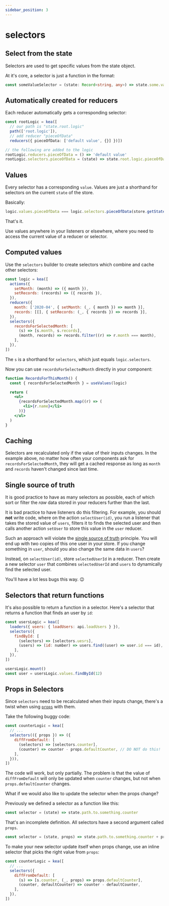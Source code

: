 ```yaml
---
sidebar_position: 3
---
```

# selectors

## Select from the state

Selectors are used to get specific values from the state object.

At it's core, a selector is just a function in the format:

```ts
const someValueSelector = (state: Record<string, any>) => state.some.value.from.the.state.object
```

## Automatically created for reducers

Each reducer automatically gets a corresponding selector:

```ts
const rootLogic = kea([
  // our path is "state.root.logic"
  path(['root.logic']), 
  // add reducer "pieceOfData"
  reducers({ pieceOfData: ['default value', {}] })])

// the following are added to the logic
rootLogic.reducers.pieceOfData = () => 'default value'
rootLogic.selectors.pieceOfData = (state) => state.root.logic.pieceOfData
```

## Values

Every selector has a corresponding `value`. Values are just a shorthand for selectors on the current `state` of the store.

Basically:

```javascript
logic.values.pieceOfData === logic.selectors.pieceOfData(store.getState())
```

That's it.

Use values anywhere in your listeners or elsewhere, where you need to access the current value of a reducer or selector.

## Computed values

Use the `selectors` builder to create selectors which combine and cache other selectors:

```javascript
const logic = kea([
  actions({
    setMonth: (month) => ({ month }),
    setRecords: (records) => ({ records }),
  }),
  reducers({
    month: ['2020-04', { setMonth: (_, { month }) => month }],
    records: [[], { setRecords: (_, { records }) => records }],
  }),
  selectors({
    recordsForSelectedMonth: [
      (s) => [s.month, s.records],
      (month, records) => records.filter((r) => r.month === month),
    ],
  }),
])
```

The `s` is a shorthand for `selectors`, which just equals `logic.selectors`.

Now you can use `recordsForSelectedMonth` directly in your component:

```jsx
function RecordsForThisMonth() {
  const { recordsForSelectedMonth } = useValues(logic)

  return (
    <ul>
      {recordsForSelectedMonth.map((r) => (
        <li>{r.name}</li>
      ))}
    </ul>
  )
}
```

## Caching

Selectors are recalculated only if the value of their inputs changes. In the example above,
no matter how often your components ask for `recordsForSelectedMonth`, they will get
a cached response as long as `month` and `records` haven't changed since last time.

## Single source of truth

It is good practice to have as many selectors as possible, each of which sort or filter the _raw_ data
stored in your reducers further than the last.

It is bad practice to have listeners do this filtering. For example, you should **not** write code,
where on the action `selectUser(id)`, you run a listener that takes the stored value of `users`,
filters it to finds the selected user and then calls another action `setUser` to store this value
in the `user` reducer.

Such an approach will violate the [single source of truth](https://en.wikipedia.org/wiki/Single_source_of_truth)
principle. You will end up with two copies of this one user in your store. If you change something in `user`,
should you also change the same data in `users`?

Instead, on `selectUser(id)`, store `selectedUserId` in a reducer. Then create a new selector `user`
that combines `selectedUserId` and `users` to dynamically find the selected user.

You'll have a lot less bugs this way. 😉

## Selectors that return functions

It's also possible to return a function in a selector. Here's a selector that returns a function that finds an user by `id`:

```javascript
const usersLogic = kea([
  loaders({ users: { loadUsers: api.loadUsers } }),
  selectors({
    findById: [
      (selectors) => [selectors.uesrs],
      (users) => (id: number) => users.find((user) => user.id === id),
    ],
  }),
])

usersLogic.mount()
const user = usersLogic.values.findById(12)
```

## Props in Selectors

Since `selectors` need to be recalculated when their inputs change, there's a twist when
using [`props`](/docs/meta/props) with them.

Take the following buggy code:

```javascript
const counterLogic = kea([
  // ...
  selectors(({ props }) => ({
    diffFromDefault: [
      (selectors) => [selectors.counter],
      (counter) => counter - props.defaultCounter, // DO NOT do this!
    ],
  })),
])
```

The code will work, but only partially.
The problem is that the value of `diffFromDefault` will only be updated when `counter` changes,
but not when `props.defaultCounter` changes.

What if we would also like to update the selector when the props change?

Previously we defined a selector as a function like this:

```javascript
const selector = (state) => state.path.to.something.counter
```

That's an incomplete definition. All selectors have a second argument called `props`.

```javascript
const selector = (state, props) => state.path.to.something.counter + props.defaultCounter
```

To make your new selector update itself when props change, use an inline
selector that picks the right value from `props`:

```javascript
const counterLogic = kea([
  // ...
  selectors({
    diffFromDefault: [
      (s) => [s.counter, (_, props) => props.defaultCounter],
      (counter, defaultCounter) => counter - defaultCounter,
    ],
  }),
])
```
